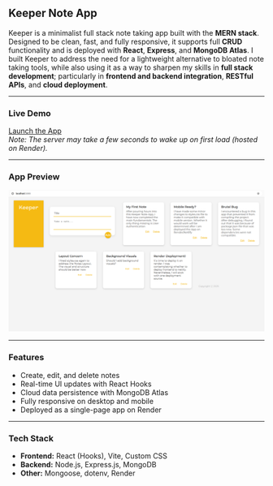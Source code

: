 ## Keeper Note App

Keeper is a minimalist full stack note taking app built with the **MERN stack**. Designed to be clean, fast, and fully responsive, it supports full **CRUD** functionality and is deployed with **React**, **Express**, and **MongoDB Atlas**. I built Keeper to address the need for a lightweight alternative to bloated note taking tools, while also using it as a way to sharpen my skills in **full stack development**; particularly in **frontend and backend integration**, **RESTful APIs**, and **cloud deployment**.

---

### Live Demo  
[Launch the App](https://keeper-note-app.onrender.com)  
*Note: The server may take a few seconds to wake up on first load (hosted on Render).*

---

### App Preview  
![Keeper Note App Screenshot](./images/screenshot.png)

---

### Features  
- Create, edit, and delete notes  
- Real-time UI updates with React Hooks  
- Cloud data persistence with MongoDB Atlas  
- Fully responsive on desktop and mobile  
- Deployed as a single-page app on Render

---

### Tech Stack

- **Frontend:** React (Hooks), Vite, Custom CSS  
- **Backend:** Node.js, Express.js, MongoDB  
- **Other:** Mongoose, dotenv, Render
